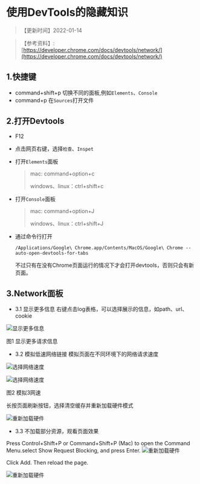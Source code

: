 # 使用DevTools的隐藏知识

> 【更新时间】2022-01-14

> 【参考资料】:
[https://developer.chrome.com/docs/devtools/network/](https://developer.chrome.com/docs/devtools/network/)

## 1.快捷键
- command+shift+p 切换不同的面板,例如`Elements`、`Console`
- command+p 在`Sources`打开文件

## 2.打开Devtools
- F12
- 点击网页右键，选择`检查`、`Inspet`

- 打开`Elements`面板
  > mac: command+option+c
  > 
  > windows、linux：ctrl+shift+c

- 打开`Console`面板
  > mac: command+option+J
  > 
  > windows、linux：ctrl+shift+J

- 通过命令行打开
  ```
  /Applications/Google\ Chrome.app/Contents/MacOS/Google\ Chrome --auto-open-devtools-for-tabs
  ```
  不过只有在没有Chrome页面运行的情况下才会打开devtools，否则只会有新页面。

## 3.Network面板
- 3.1 显示更多信息
  右键点击log表格，可以选择展示的信息，如path、url、cookie

![显示更多信息](https://wd.imgix.net/image/BrQidfK9jaQyIHwdw91aVpkPiib2/YsQoJMZxnAvRvOe2uMDt.png?auto=format&w=1600)

  图1 显示更多请求信息

- 3.2 模拟低速网络链接
模拟页面在不同环境下的网络请求速度

![选择网络速度](https://wd.imgix.net/image/BrQidfK9jaQyIHwdw91aVpkPiib2/4KbIdeahGnkabzSNqBic.png?auto=format&w=1600)

![选择网络速度](https://wd.imgix.net/image/BrQidfK9jaQyIHwdw91aVpkPiib2/WWxl67JuU1GXvW3S54Hw.png?auto=format&w=1600)

图2 模拟3网速

长按页面刷新按钮，选择清空缓存并重新加载硬件模式

![重新加载硬件](https://wd.imgix.net/image/BrQidfK9jaQyIHwdw91aVpkPiib2/2jZjKEtRSz6qSatQqRMA.png?auto=format&w=1600)

- 3.3 不加载部分资源，观看页面效果

Press Control+Shift+P or Command+Shift+P (Mac) to open the Command Menu.select Show Request Blocking, and press Enter.
![重新加载硬件](https://wd.imgix.net/image/BrQidfK9jaQyIHwdw91aVpkPiib2/YtfXlycEiESm7imzJIdg.png?auto=format&w=1600)

Click Add. Then reload the page.

![重新加载硬件](https://wd.imgix.net/image/BrQidfK9jaQyIHwdw91aVpkPiib2/1mEX7Yn8xEZ3wXQCAUQP.png?auto=format&w=1600)